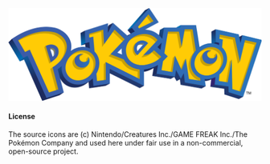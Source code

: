 
![](Pokémon_images/R_Pokémon_images_logo.png)

#### License
The source icons are (c) Nintendo/Creatures Inc./GAME FREAK Inc./The Pokémon Company and used here under fair use in a non-commercial, open-source project.
